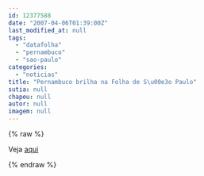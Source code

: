 ```yaml
---
id: 12377588
date: "2007-04-06T01:39:00Z"
last_modified_at: null
tags:
  - "datafolha"
  - "pernambuco"
  - "sao-paulo"
categories:
  - "noticias"
title: "Pernambuco brilha na Folha de S\u00e3o Paulo"
sutia: null
chapeu: null
autor: null
imagem: null
---
```

{% raw %}
<p><P>Veja <A href=\"https://www1.folha.uol.com.br/folha/cotidiano/ult95u133782.shtml\">aqui</A></P> </p>
{% endraw %}